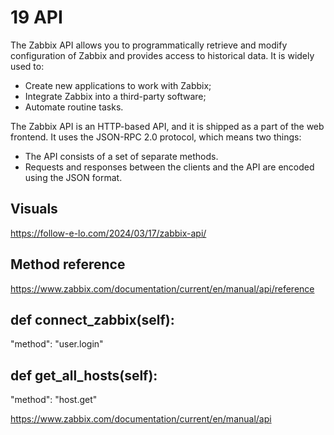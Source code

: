 # 19 API

The Zabbix API allows you to programmatically retrieve and modify configuration of Zabbix and provides access to historical data. It is widely used to:

* Create new applications to work with Zabbix;
* Integrate Zabbix into a third-party software;
* Automate routine tasks.

The Zabbix API is an HTTP-based API, and it is shipped as a part of the web frontend. It uses the JSON-RPC 2.0 protocol, which means two things:

* The API consists of a set of separate methods.
* Requests and responses between the clients and the API are encoded using the JSON format.

## Visuals

https://follow-e-lo.com/2024/03/17/zabbix-api/

## Method reference

https://www.zabbix.com/documentation/current/en/manual/api/reference

## def connect_zabbix(self):

"method": "user.login"


## def get_all_hosts(self):

"method": "host.get"






https://www.zabbix.com/documentation/current/en/manual/api